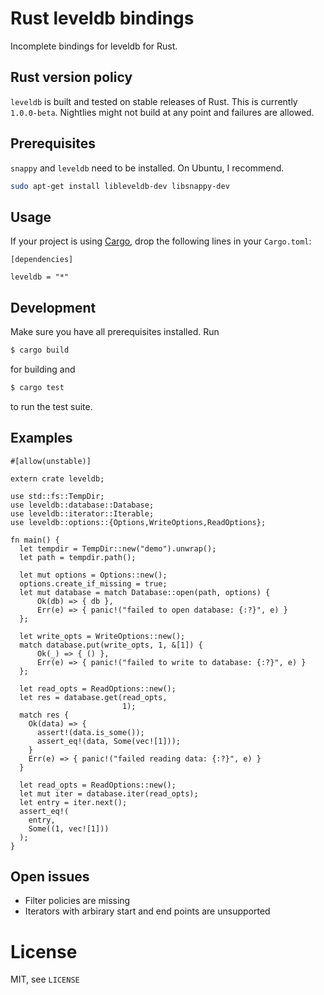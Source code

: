 # Rust leveldb bindings

Incomplete bindings for leveldb for Rust.

## Rust version policy

`leveldb` is built and tested on stable releases of Rust. This is currently `1.0.0-beta`. Nightlies
might not build at any point and failures are allowed.

## Prerequisites

`snappy` and `leveldb` need to be installed. On Ubuntu, I recommend.

```sh
sudo apt-get install libleveldb-dev libsnappy-dev
```

## Usage

If your project is using [Cargo](http://crates.io), drop the following lines in your `Cargo.toml`:

```text
[dependencies]

leveldb = "*"
```

## Development

Make sure you have all prerequisites installed. Run

```sh
$ cargo build
```

for building and

```sh
$ cargo test
```

to run the test suite.

## Examples

```{.rust}
#[allow(unstable)]

extern crate leveldb;

use std::fs::TempDir;
use leveldb::database::Database;
use leveldb::iterator::Iterable;
use leveldb::options::{Options,WriteOptions,ReadOptions};

fn main() {
  let tempdir = TempDir::new("demo").unwrap();
  let path = tempdir.path();
  
  let mut options = Options::new();
  options.create_if_missing = true;
  let mut database = match Database::open(path, options) {
      Ok(db) => { db },
      Err(e) => { panic!("failed to open database: {:?}", e) }
  };
  
  let write_opts = WriteOptions::new();
  match database.put(write_opts, 1, &[1]) {
      Ok(_) => { () },
      Err(e) => { panic!("failed to write to database: {:?}", e) }
  };
  
  let read_opts = ReadOptions::new();
  let res = database.get(read_opts,
                         1);
  match res {
    Ok(data) => {
      assert!(data.is_some());
      assert_eq!(data, Some(vec![1]));
    }
    Err(e) => { panic!("failed reading data: {:?}", e) }
  }
  
  let read_opts = ReadOptions::new();
  let mut iter = database.iter(read_opts);
  let entry = iter.next();
  assert_eq!(
    entry,
    Some((1, vec![1]))
  );
}
```

## Open issues

* Filter policies are missing
* Iterators with arbirary start and end points are unsupported

# License

MIT, see `LICENSE`
